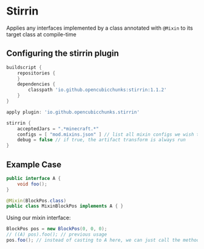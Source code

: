 # Stirrin
Applies any interfaces implemented by a class annotated with `@Mixin` to its target class at compile-time


## Configuring the stirrin plugin
```groovy
buildscript {
    repositories {
    }
    dependencies {
        classpath 'io.github.opencubicchunks:stirrin:1.1.2'
    }
}

apply plugin: 'io.github.opencubicchunks.stirrin'

stirrin {
    acceptedJars = ".*minecraft.*"
    configs = [ "mod.mixins.json" ] // list all mixin configs we wish to apply
    debug = false // if true, the artifact transform is always run
}
```

## Example Case
```java
public interface A {
    void foo();
}
```
```java
@Mixin(BlockPos.class)
public class MixinBlockPos implements A { }
```
Using our mixin interface:
```java
BlockPos pos = new BlockPos(0, 0, 0);
// ((A) pos).foo(); // previous usage
pos.foo(); // instead of casting to A here, we can just call the method on BlockPos as it already extends our interface
```
